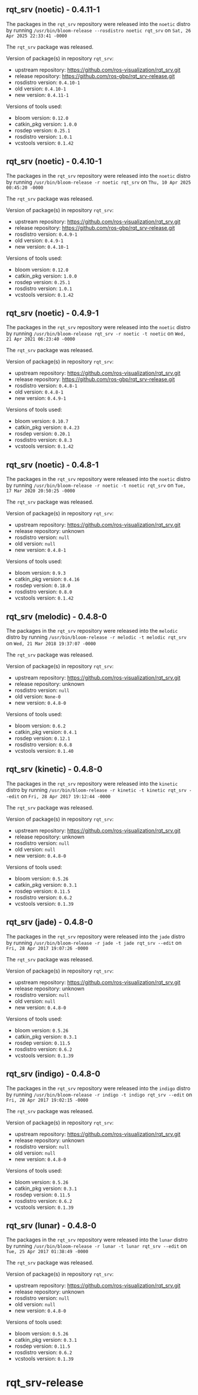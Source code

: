 ## rqt_srv (noetic) - 0.4.11-1

The packages in the `rqt_srv` repository were released into the `noetic` distro by running `/usr/bin/bloom-release --rosdistro noetic rqt_srv` on `Sat, 26 Apr 2025 22:33:41 -0000`

The `rqt_srv` package was released.

Version of package(s) in repository `rqt_srv`:

- upstream repository: https://github.com/ros-visualization/rqt_srv.git
- release repository: https://github.com/ros-gbp/rqt_srv-release.git
- rosdistro version: `0.4.10-1`
- old version: `0.4.10-1`
- new version: `0.4.11-1`

Versions of tools used:

- bloom version: `0.12.0`
- catkin_pkg version: `1.0.0`
- rosdep version: `0.25.1`
- rosdistro version: `1.0.1`
- vcstools version: `0.1.42`


## rqt_srv (noetic) - 0.4.10-1

The packages in the `rqt_srv` repository were released into the `noetic` distro by running `/usr/bin/bloom-release -r noetic rqt_srv` on `Thu, 10 Apr 2025 00:45:20 -0000`

The `rqt_srv` package was released.

Version of package(s) in repository `rqt_srv`:

- upstream repository: https://github.com/ros-visualization/rqt_srv.git
- release repository: https://github.com/ros-gbp/rqt_srv-release.git
- rosdistro version: `0.4.9-1`
- old version: `0.4.9-1`
- new version: `0.4.10-1`

Versions of tools used:

- bloom version: `0.12.0`
- catkin_pkg version: `1.0.0`
- rosdep version: `0.25.1`
- rosdistro version: `1.0.1`
- vcstools version: `0.1.42`


## rqt_srv (noetic) - 0.4.9-1

The packages in the `rqt_srv` repository were released into the `noetic` distro by running `/usr/bin/bloom-release rqt_srv -r noetic -t noetic` on `Wed, 21 Apr 2021 06:23:40 -0000`

The `rqt_srv` package was released.

Version of package(s) in repository `rqt_srv`:

- upstream repository: https://github.com/ros-visualization/rqt_srv.git
- release repository: https://github.com/ros-gbp/rqt_srv-release.git
- rosdistro version: `0.4.8-1`
- old version: `0.4.8-1`
- new version: `0.4.9-1`

Versions of tools used:

- bloom version: `0.10.7`
- catkin_pkg version: `0.4.23`
- rosdep version: `0.20.1`
- rosdistro version: `0.8.3`
- vcstools version: `0.1.42`


## rqt_srv (noetic) - 0.4.8-1

The packages in the `rqt_srv` repository were released into the `noetic` distro by running `/usr/bin/bloom-release -r noetic -t noetic rqt_srv` on `Tue, 17 Mar 2020 20:50:25 -0000`

The `rqt_srv` package was released.

Version of package(s) in repository `rqt_srv`:

- upstream repository: https://github.com/ros-visualization/rqt_srv.git
- release repository: unknown
- rosdistro version: `null`
- old version: `null`
- new version: `0.4.8-1`

Versions of tools used:

- bloom version: `0.9.3`
- catkin_pkg version: `0.4.16`
- rosdep version: `0.18.0`
- rosdistro version: `0.8.0`
- vcstools version: `0.1.42`


## rqt_srv (melodic) - 0.4.8-0

The packages in the `rqt_srv` repository were released into the `melodic` distro by running `/usr/bin/bloom-release -r melodic -t melodic rqt_srv` on `Wed, 21 Mar 2018 19:37:07 -0000`

The `rqt_srv` package was released.

Version of package(s) in repository `rqt_srv`:

- upstream repository: https://github.com/ros-visualization/rqt_srv.git
- release repository: unknown
- rosdistro version: `null`
- old version: `None-0`
- new version: `0.4.8-0`

Versions of tools used:

- bloom version: `0.6.2`
- catkin_pkg version: `0.4.1`
- rosdep version: `0.12.1`
- rosdistro version: `0.6.8`
- vcstools version: `0.1.40`


## rqt_srv (kinetic) - 0.4.8-0

The packages in the `rqt_srv` repository were released into the `kinetic` distro by running `/usr/bin/bloom-release -r kinetic -t kinetic rqt_srv --edit` on `Fri, 28 Apr 2017 19:12:44 -0000`

The `rqt_srv` package was released.

Version of package(s) in repository `rqt_srv`:

- upstream repository: https://github.com/ros-visualization/rqt_srv.git
- release repository: unknown
- rosdistro version: `null`
- old version: `null`
- new version: `0.4.8-0`

Versions of tools used:

- bloom version: `0.5.26`
- catkin_pkg version: `0.3.1`
- rosdep version: `0.11.5`
- rosdistro version: `0.6.2`
- vcstools version: `0.1.39`


## rqt_srv (jade) - 0.4.8-0

The packages in the `rqt_srv` repository were released into the `jade` distro by running `/usr/bin/bloom-release -r jade -t jade rqt_srv --edit` on `Fri, 28 Apr 2017 19:07:26 -0000`

The `rqt_srv` package was released.

Version of package(s) in repository `rqt_srv`:

- upstream repository: https://github.com/ros-visualization/rqt_srv.git
- release repository: unknown
- rosdistro version: `null`
- old version: `null`
- new version: `0.4.8-0`

Versions of tools used:

- bloom version: `0.5.26`
- catkin_pkg version: `0.3.1`
- rosdep version: `0.11.5`
- rosdistro version: `0.6.2`
- vcstools version: `0.1.39`


## rqt_srv (indigo) - 0.4.8-0

The packages in the `rqt_srv` repository were released into the `indigo` distro by running `/usr/bin/bloom-release -r indigo -t indigo rqt_srv --edit` on `Fri, 28 Apr 2017 19:02:15 -0000`

The `rqt_srv` package was released.

Version of package(s) in repository `rqt_srv`:

- upstream repository: https://github.com/ros-visualization/rqt_srv.git
- release repository: unknown
- rosdistro version: `null`
- old version: `null`
- new version: `0.4.8-0`

Versions of tools used:

- bloom version: `0.5.26`
- catkin_pkg version: `0.3.1`
- rosdep version: `0.11.5`
- rosdistro version: `0.6.2`
- vcstools version: `0.1.39`


## rqt_srv (lunar) - 0.4.8-0

The packages in the `rqt_srv` repository were released into the `lunar` distro by running `/usr/bin/bloom-release -r lunar -t lunar rqt_srv --edit` on `Tue, 25 Apr 2017 01:38:49 -0000`

The `rqt_srv` package was released.

Version of package(s) in repository `rqt_srv`:

- upstream repository: https://github.com/ros-visualization/rqt_srv.git
- release repository: unknown
- rosdistro version: `null`
- old version: `null`
- new version: `0.4.8-0`

Versions of tools used:

- bloom version: `0.5.26`
- catkin_pkg version: `0.3.1`
- rosdep version: `0.11.5`
- rosdistro version: `0.6.2`
- vcstools version: `0.1.39`


# rqt_srv-release
